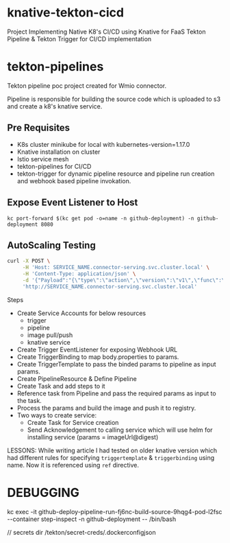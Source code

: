 # knative-tekton-cicd
Project Implementing Native K8's CI/CD using Knative for FaaS Tekton Pipeline &amp; Tekton Trigger for CI/CD implementation

# tekton-pipelines

Tekton pipeline poc project created for Wmio connector.

Pipeline is responsible for building the source code which is uploaded to s3 and create a k8's knative service.

## Pre Requisites
*  K8s cluster minikube for local with kubernetes-version=1.17.0
*  Knative installation on cluster
*  Istio service mesh
*  tekton-pipelines for CI/CD
*  tekton-trigger for dynamic pipeline resource and pipeline run creation and webhook based pipeline invokation.

## Expose Event Listener to Host
`kc port-forward $(kc get pod -o=name -n github-deployment) -n github-deployment 8080`
## AutoScaling Testing
``` bash
curl -X POST \
     -H 'Host: SERVICE_NAME.connector-serving.svc.cluster.local' \
     -H 'Content-Type: application/json' \
     -d '{"Payload":"{\"type\":\"action\",\"version\":\"v1\",\"func\":\"print\",\"input\":{\"log\":\"Hello I am Logger\"}}"}' \
     'http://SERVICE_NAME.connector-serving.svc.cluster.local'
```

Steps
- Create Service Accounts for below resources
     - trigger
     - pipeline
     - image pull/push
     - knative service
- Create Trigger EventListener for exposing Webhook URL
- Create TriggerBinding to map body.properties to params.
- Create TriggerTemplate to pass the binded params to pipeline as input params.
- Create PipelineResource & Define Pipeline
- Create Task and add steps to it
- Reference task from Pipeline and pass the required params as input to the task.
- Process the params and build the image and push it to registry.
- Two ways to create service:
  - Create Task for Service creation
  - Send Acknowledgement to calling service which will use helm for installing service (params = imageUrl@digest)

LESSONS:
  While writing article I had tested on older knative version which had different rules for specifying `triggertemplate` & `triggerbinding` using name.
  Now it is referenced using `ref` directive.

# DEBUGGING
kc  exec -it github-deploy-pipeline-run-fj6nc-build-source-9hqg4-pod-l2fsc --container step-inspect -n github-deployment -- /bin/bash

// secrets dir
/tekton/secret-creds/.dockerconfigjson